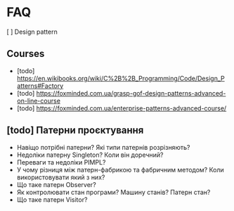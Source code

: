 # FAQ

[ ] Design pattern

## Courses

- [todo] https://en.wikibooks.org/wiki/C%2B%2B_Programming/Code/Design_Patterns#Factory
- [todo] https://foxminded.com.ua/grasp-gof-design-patterns-advanced-on-line-course
- [todo] https://foxminded.com.ua/enterprise-patterns-advanced-course/

## [todo] Патерни проєктування

- Навіщо потрібні патерни? Які типи патернів розрізняють?
- Недоліки патерну Singleton? Коли він доречний?
- Переваги та недоліки PIMPL?
- У чому різниця між патерн-фабрикою та фабричним методом? Коли використовувати який з них?
- Що таке патерн Observer?
- Як контролювати стан програми? Машину станів? Патерн стан?
- Що таке патерн Visitor?